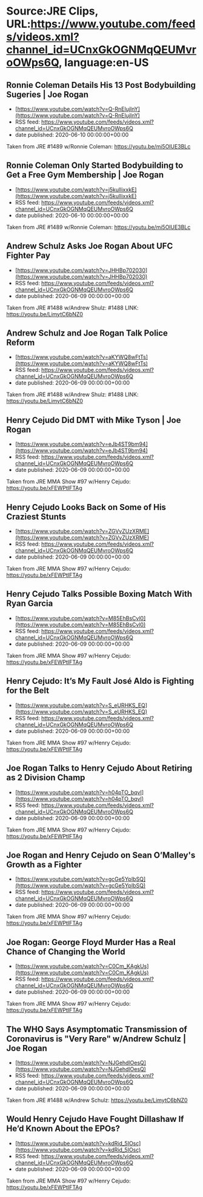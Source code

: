 # Source:JRE Clips, URL:https://www.youtube.com/feeds/videos.xml?channel_id=UCnxGkOGNMqQEUMvroOWps6Q, language:en-US

## Ronnie Coleman Details His 13 Post Bodybuilding Sugeries | Joe Rogan
 - [https://www.youtube.com/watch?v=Q-RnElujInY](https://www.youtube.com/watch?v=Q-RnElujInY)
 - RSS feed: https://www.youtube.com/feeds/videos.xml?channel_id=UCnxGkOGNMqQEUMvroOWps6Q
 - date published: 2020-06-10 00:00:00+00:00

Taken from JRE #1489 w/Ronnie Coleman:
https://youtu.be/mi5OlUE3BLc

## Ronnie Coleman Only Started Bodybuilding to Get a Free Gym Membership | Joe Rogan
 - [https://www.youtube.com/watch?v=j5kulIixxkE](https://www.youtube.com/watch?v=j5kulIixxkE)
 - RSS feed: https://www.youtube.com/feeds/videos.xml?channel_id=UCnxGkOGNMqQEUMvroOWps6Q
 - date published: 2020-06-10 00:00:00+00:00

Taken from JRE #1489 w/Ronnie Coleman:
https://youtu.be/mi5OlUE3BLc

## Andrew Schulz Asks Joe Rogan About UFC Fighter Pay
 - [https://www.youtube.com/watch?v=JHHBp702030](https://www.youtube.com/watch?v=JHHBp702030)
 - RSS feed: https://www.youtube.com/feeds/videos.xml?channel_id=UCnxGkOGNMqQEUMvroOWps6Q
 - date published: 2020-06-09 00:00:00+00:00

Taken from JRE #1488 w/Andrew Shulz: #1488 LINK: https://youtu.be/LimytC6bNZ0

## Andrew Schulz and Joe Rogan Talk Police Reform
 - [https://www.youtube.com/watch?v=aKYWQ8wFtTs](https://www.youtube.com/watch?v=aKYWQ8wFtTs)
 - RSS feed: https://www.youtube.com/feeds/videos.xml?channel_id=UCnxGkOGNMqQEUMvroOWps6Q
 - date published: 2020-06-09 00:00:00+00:00

Taken from JRE #1488 w/Andrew Shulz: #1488 LINK: https://youtu.be/LimytC6bNZ0

## Henry Cejudo Did DMT with Mike Tyson | Joe Rogan
 - [https://www.youtube.com/watch?v=eJb4ST9bm94](https://www.youtube.com/watch?v=eJb4ST9bm94)
 - RSS feed: https://www.youtube.com/feeds/videos.xml?channel_id=UCnxGkOGNMqQEUMvroOWps6Q
 - date published: 2020-06-09 00:00:00+00:00

Taken from JRE MMA Show #97 w/Henry Cejudo:
https://youtu.be/xFEWPtIFTAg

## Henry Cejudo Looks Back on Some of His Craziest Stunts
 - [https://www.youtube.com/watch?v=ZGVvZUzXRME](https://www.youtube.com/watch?v=ZGVvZUzXRME)
 - RSS feed: https://www.youtube.com/feeds/videos.xml?channel_id=UCnxGkOGNMqQEUMvroOWps6Q
 - date published: 2020-06-09 00:00:00+00:00

Taken from JRE MMA Show #97 w/Henry Cejudo: https://youtu.be/xFEWPtIFTAg

## Henry Cejudo Talks Possible Boxing Match With Ryan Garcia
 - [https://www.youtube.com/watch?v=M85EhBsCvl0](https://www.youtube.com/watch?v=M85EhBsCvl0)
 - RSS feed: https://www.youtube.com/feeds/videos.xml?channel_id=UCnxGkOGNMqQEUMvroOWps6Q
 - date published: 2020-06-09 00:00:00+00:00

Taken from JRE MMA Show #97 w/Henry Cejudo: https://youtu.be/xFEWPtIFTAg

## Henry Cejudo: It’s My Fault José Aldo is Fighting for the Belt
 - [https://www.youtube.com/watch?v=S_eURHKS_EQ](https://www.youtube.com/watch?v=S_eURHKS_EQ)
 - RSS feed: https://www.youtube.com/feeds/videos.xml?channel_id=UCnxGkOGNMqQEUMvroOWps6Q
 - date published: 2020-06-09 00:00:00+00:00

Taken from JRE MMA Show #97 w/Henry Cejudo: https://youtu.be/xFEWPtIFTAg

## Joe Rogan Talks to Henry Cejudo About Retiring as 2 Division Champ
 - [https://www.youtube.com/watch?v=h04pTO_bqvI](https://www.youtube.com/watch?v=h04pTO_bqvI)
 - RSS feed: https://www.youtube.com/feeds/videos.xml?channel_id=UCnxGkOGNMqQEUMvroOWps6Q
 - date published: 2020-06-09 00:00:00+00:00

Taken from JRE MMA Show #97 w/Henry Cejudo:
https://youtu.be/xFEWPtIFTAg

## Joe Rogan and Henry Cejudo on Sean O’Malley's Growth as a Fighter
 - [https://www.youtube.com/watch?v=gcGe5YpIbSQ](https://www.youtube.com/watch?v=gcGe5YpIbSQ)
 - RSS feed: https://www.youtube.com/feeds/videos.xml?channel_id=UCnxGkOGNMqQEUMvroOWps6Q
 - date published: 2020-06-09 00:00:00+00:00

Taken from JRE MMA Show #97 w/Henry Cejudo: https://youtu.be/xFEWPtIFTAg

## Joe Rogan: George Floyd Murder Has a Real Chance of Changing the World
 - [https://www.youtube.com/watch?v=C0Cm_KAgkUs](https://www.youtube.com/watch?v=C0Cm_KAgkUs)
 - RSS feed: https://www.youtube.com/feeds/videos.xml?channel_id=UCnxGkOGNMqQEUMvroOWps6Q
 - date published: 2020-06-09 00:00:00+00:00

Taken from JRE MMA Show #97 w/Henry Cejudo: https://youtu.be/xFEWPtIFTAg

## The WHO Says Asymptomatic Transmission of Coronavirus is "Very Rare" w/Andrew Schulz | Joe Rogan
 - [https://www.youtube.com/watch?v=NJGehdlOesQ](https://www.youtube.com/watch?v=NJGehdlOesQ)
 - RSS feed: https://www.youtube.com/feeds/videos.xml?channel_id=UCnxGkOGNMqQEUMvroOWps6Q
 - date published: 2020-06-09 00:00:00+00:00

Taken from JRE #1488 w/Andrew Schulz:
https://youtu.be/LimytC6bNZ0

## Would Henry Cejudo Have Fought Dillashaw If He’d Known About the EPOs?
 - [https://www.youtube.com/watch?v=kdRid_5IOsc](https://www.youtube.com/watch?v=kdRid_5IOsc)
 - RSS feed: https://www.youtube.com/feeds/videos.xml?channel_id=UCnxGkOGNMqQEUMvroOWps6Q
 - date published: 2020-06-09 00:00:00+00:00

Taken from JRE MMA Show #97 w/Henry Cejudo: https://youtu.be/xFEWPtIFTAg

